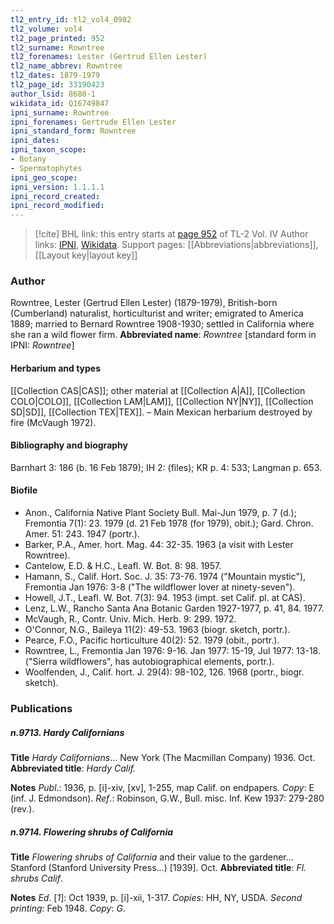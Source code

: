 ```yaml
---
tl2_entry_id: tl2_vol4_0982
tl2_volume: vol4
tl2_page_printed: 952
tl2_surname: Rowntree
tl2_forenames: Lester (Gertrud Ellen Lester)
tl2_name_abbrev: Rowntree
tl2_dates: 1879-1979
tl2_page_id: 33190423
author_lsid: 8680-1
wikidata_id: Q16749847
ipni_surname: Rowntree
ipni_forenames: Gertrude Ellen Lester
ipni_standard_form: Rowntree
ipni_dates: 
ipni_taxon_scope: 
- Botany
- Spermatophytes
ipni_geo_scope: 
ipni_version: 1.1.1.1
ipni_record_created: 
ipni_record_modified:
---
```


> [!cite] BHL link: this entry starts at [page 952](https://www.biodiversitylibrary.org/page/33190423) of TL-2 Vol. IV
> Author links: [IPNI](https://www.ipni.org/a/8680-1), [Wikidata](https://www.wikidata.org/wiki/Q16749847). Support pages: [[Abbreviations|abbreviations]], [[Layout key|layout key]]

### Author

Rowntree, Lester (Gertrud Ellen Lester) (1879-1979), British-born (Cumberland) naturalist, horticulturist and writer; emigrated to America 1889; married to Bernard Rowntree 1908-1930; settled in California where she ran a wild flower firm. 
**Abbreviated name**: *Rowntree* \[standard form in IPNI: *Rowntree*\]

#### Herbarium and types

[[Collection CAS|CAS]]; other material at [[Collection A|A]], [[Collection COLO|COLO]], [[Collection LAM|LAM]], [[Collection NY|NY]], [[Collection SD|SD]], [[Collection TEX|TEX]]. – Main Mexican herbarium destroyed by fire (McVaugh 1972).

#### Bibliography and biography

Barnhart 3: 186 (b. 16 Feb 1879); IH 2: (files); KR p. 4: 533; Langman p. 653.

#### Biofile

- Anon., California Native Plant Society Bull. Mai-Jun 1979, p. 7 (d.); Fremontia 7(1): 23. 1979 (d. 21 Feb 1978 (for 1979), obit.); Gard. Chron. Amer. 51: 243. 1947 (portr.).
- Barker, P.A., Amer. hort. Mag. 44: 32-35. 1963 (a visit with Lester Rowntree).
- Cantelow, E.D. & H.C., Leafl. W. Bot. 8: 98. 1957.
- Hamann, S., Calif. Hort. Soc. J. 35: 73-76. 1974 ("Mountain mystic"), Fremontia Jan 1976: 3-8 ("The wildflower lover at ninety-seven").
- Howell, J.T., Leafl. W. Bot. 7(3): 94. 1953 (impt. set Calif. pl. at CAS).
- Lenz, L.W., Rancho Santa Ana Botanic Garden 1927-1977, p. 41, 84. 1977.
- McVaugh, R., Contr. Univ. Mich. Herb. 9: 299. 1972.
- O'Connor, N.G., Baileya 11(2): 49-53. 1963 (biogr. sketch, portr.).
- Pearce, F.O., Pacific horticulture 40(2): 52. 1979 (obit., portr.).
- Rowntree, L., Fremontia Jan 1976: 9-16. Jan 1977: 15-19, Jul 1977: 13-18. ("Sierra wildflowers", has autobiographical elements, portr.).
- Woolfenden, J., Calif. hort. J. 29(4): 98-102, 126. 1968 (portr., biogr. sketch).

### Publications

##### n.9713. Hardy Californians

**Title**
*Hardy Californians*... New York (The Macmillan Company) 1936. Oct.
**Abbreviated title**: *Hardy Calif.*

**Notes**
*Publ*.: 1936, p. \[i\]-xiv, \[xv\], 1-255, map Calif. on endpapers. *Copy*: E (inf. J. Edmondson).
*Ref*.: Robinson, G.W., Bull. misc. Inf. Kew 1937: 279-280 (rev.).

##### n.9714. Flowering shrubs of California

**Title**
*Flowering shrubs of California* and their value to the gardener... Stanford (Stanford University Press...) \[1939\]. Oct.
**Abbreviated title**: *Fl. shrubs Calif*.

**Notes**
*Ed*. \[*1*\]: Oct 1939, p. \[i\]-xii, 1-317. *Copies*: HH, NY, USDA.
*Second printing*: Feb 1948. *Copy*: *G*.

